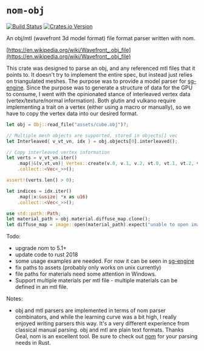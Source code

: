 # `nom-obj` 
[![Build Status](https://travis-ci.org/dwerner/nom-obj.svg?branch=master)](https://travis-ci.org/dwerner/nom-obj)
[![Crates.io Version](https://img.shields.io/crates/v/nom-obj.svg)](https://crates.io/crates/nom-obj)

An obj/mtl (wavefront 3d model format) file format parser written with nom.

[https://en.wikipedia.org/wiki/Wavefront_.obj_file](https://en.wikipedia.org/wiki/Wavefront_.obj_file)

This crate was designed to parse an obj, and any referenced mtl files that it points to. It doesn't try to implement the entire spec, but instead just relies on triangulated meshes. The purpose was to provide a model parser for [sg-engine](https://github.com/dwerner/sg-engine). Since the purpose was to generate a structure of data for the GPU to consume, I went with the opinionated stance of interleaved vertex data (vertex/texture/normal information). Both glutin and vulkano require implementing a trait on a vertex (either using a macro or manually), so we have to copy the vertex data into our desired format.


```rust
let obj = Obj::read_file("assets/cube.obj")?;

// Multiple mesh objects are supported, stored in objects[] vec
let Interleaved{ v_vt_vn, idx } = obj.objects[0].interleaved();

// Copy interleaved vertex information
let verts = v_vt_vn.iter()
	.map(|&(v,vt,vn)| Vertex::create(v.0, v.1, v.2, vt.0, vt.1, vt.2, vn.0, vn.1, vn.0) )
	.collect::<Vec<_>>();

assert!(verts.len() > 0);

let indices = idx.iter()
	.map(|x:&usize| *x as u16)
	.collect::<Vec<_>>();

use std::path::Path;
let material_path = obj.material.diffuse_map.clone();
let diffuse_map = image::open(material_path).expect("unable to open image file from material");

```

Todo:
- upgrade nom to 5.1+
- update code to rust 2018
- some usage examples are needed. For now it can be seen in [sg-engine](https://github.com/dwerner/sg-engine/blob/master/game_state/src/model.rs) 
- fix paths to assets (probably only works on unix currently)
- file paths for materials need some attention in Windows.
- Support multiple materials per mtl file - multiple materials can be defined in an mtl file.

Notes:
- obj and mtl parsers are implemented in terms of nom parser combinators, and while the learning curve was a bit high, I really enjoyed writing parsers this way. It's a very different experience from classical manual parsing. obj and mtl are plain text formats. Thanks Geal, nom is an excellent tool. Be sure to check out [nom](https://github.com/geal/nom) for your parsing needs in Rust.
